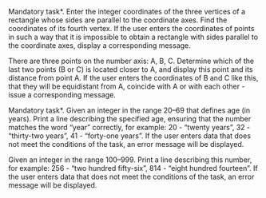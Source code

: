 Mandatory task*. Enter the integer coordinates of the three vertices of a rectangle whose sides are parallel to the coordinate axes. Find the coordinates of its fourth vertex. If the user enters the coordinates of points in such a way that it is impossible to obtain a rectangle with sides parallel to the coordinate axes, display a corresponding message.


There are three points on the number axis: A, B, C. Determine which of the last two points (B or C) is located closer to A, and display this point and its distance from point A. If the user enters the coordinates of B and C like this, that they will be equidistant from A, coincide with A or with each other - issue a corresponding message.


Mandatory task*. Given an integer in the range 20–69 that defines age (in years). Print a line describing the specified age, ensuring that the number matches the word “year” correctly, for example: 20 - “twenty years”, 32 - “thirty-two years”, 41 - “forty-one years”. If the user enters data that does not meet the conditions of the task, an error message will be displayed.


Given an integer in the range 100–999. Print a line describing this number, for example: 256 - “two hundred fifty-six”, 814 - “eight hundred fourteen”. If the user enters data that does not meet the conditions of the task, an error message will be displayed.